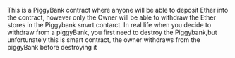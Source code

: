 This is a PiggyBank contract where anyone will be able to deposit Ether into the contract, however only the Owner will be able to withdraw the Ether stores in the Piggybank smart contarct.
In real life when you decide to withdraw from a piggyBank, you first need to destroy the Piggybank,but unfortunately this is smart contract, the owner withdraws from the piggyBank before destroying it 

